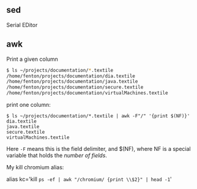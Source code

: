 ## sed

Serial EDitor

## awk

Print a given column

```bash
$ ls ~/projects/documentation/*.textile
/home/fenton/projects/documentation/dia.textile
/home/fenton/projects/documentation/java.textile
/home/fenton/projects/documentation/secure.textile
/home/fenton/projects/documentation/virtualMachines.textile
```

print one column:

```
$ ls ~/projects/documentation/*.textile | awk -F"/" '{print $(NF)}'
dia.textile
java.textile
secure.textile
virtualMachines.textile
```

Here `-F` means this is the field delimiter, and $(NF), where NF is a
special variable that holds the *number of fields*.

My kill chromium alias:

alias kc='kill `ps -ef | awk "/chromium/ {print \\$2}" | head -1`'
